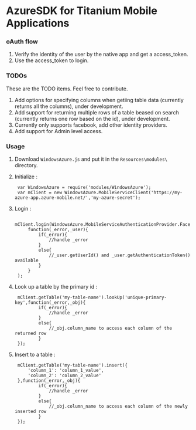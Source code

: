 AzureSDK for Titanium Mobile Applications
=================

### oAuth flow
1.  Verify the identity of the user by the native app and get a access_token.
2.  Use the access_token to login.

### TODOs
These are the TODO items. Feel free to contribute.

1.  Add options for specifying columns when getiing table data (currently returns all the columns), under development.
2.  Add support for returning multiple rows of a table beased on search (currently returns one row based on the id), under development.
3.  Currently only supports facebook, add other identity providers.
4.  Add support for Admin level access.
 
### Usage
1. Download `WindowsAzure.js` and put it in the `Resources\modules\` directory.
2. Initialize :


        var WindowsAzure = require('modules/WindowsAzure');
        var mClient = new WindowsAzure.MobileServiceClient('https://my-azure-app.azure-mobile.net/','my-azure-secret');
        
3. Login :


		mClient.login(WindowsAzure.MobileServiceAuthenticationProvider.Facebook,'CAAHn3...',
			function(_error,_user){
				if(_error){
					//handle _error
				}
				else{
					//_user.getUserId() and _user.getAuthenticationToken() available
				}
			}
		);
4. Look up a table by the primary id :



		mClient.getTable('my-table-name').lookUp('unique-primary-key',function(_error,_obj){
				if(_error){
					//handle _error
				}
				else{
					//_obj.column_name to access each column of the returned row
				}
		});
		
5. Insert to a table :



		mClient.getTable('my-table-name').insert({
			'column_1': 'column_1_value',
			'column_2': 'column_2_value'
		},function(_error,_obj){
				if(_error){
					//handle _error
				}
				else{
					//_obj.column_name to access each column of the newly inserted row
				}
		});
